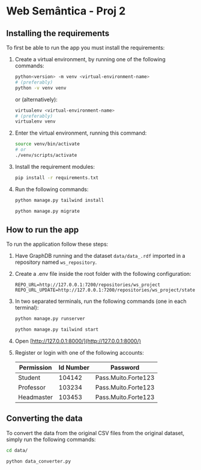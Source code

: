 # Web Semântica - Proj 2

## Installing the requirements

To first be able to run the app you must install the requirements:

1. Create a virtual environment, by running one of the following commands:

    ```bash
    python<version> -m venv <virtual-environment-name>
    # (preferably)
    python -v venv venv
    ```

    or (alternatively):
    ```bash
    virtualenv <virtual-environment-name>
    # (preferably)
    virtualenv venv
    ```

2. Enter the virtual environment, running this command:

    ```bash
    source venv/bin/activate
    # or
    ./venv/scripts/activate
    ```

3. Install the requirement modules:

    ```bash
    pip install -r requirements.txt
    ```

4. Run the following commands:

    ```bash
    python manage.py tailwind install
    
    python manage.py migrate
    ```

## How to run the app

To run the application follow these steps:

1. Have GraphDB running and the dataset `data/data_.rdf` imported in a repository named `ws_repository`.

2. Create a .env file inside the root folder with the following configuration:

    ```.env
    REPO_URL=http://127.0.0.1:7200/repositories/ws_project
    REPO_URL_UPDATE=http://127.0.0.1:7200/repositories/ws_project/statements
    ```

3. In two separated terminals, run the following commands (one in each terminal):

    ```bash
    python manage.py runserver
    ```

    ```bash
    python manage.py tailwind start
    ```

4. Open [http://127.0.0.1:8000/](http://127.0.0.1:8000/)

5. Register or login with one of the following accounts:

    |Permission|Id Number|Password|
    |---|---|---|
    |Student|104142|Pass.Muito.Forte123|
    |Professor|103234|Pass.Muito.Forte123|
    |Headmaster|103453|Pass.Muito.Forte123|

## Converting the data

To convert the data from the original CSV files from the original dataset, simply run the following commands:

```bash
cd data/

python data_converter.py
```
